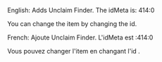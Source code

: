English:
Adds Unclaim Finder. The idMeta is: 414:0

You can change the item by changing the id.

French:
Ajoute Unclaim Finder. L'idMeta est :414:0

Vous pouvez changer l'item en changant l'id .
